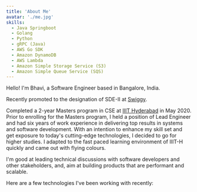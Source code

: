 ```yaml
---
title: 'About Me'
avatar: './me.jpg'
skills:
  - Java Springboot
  - Golang
  - Python
  - gRPC (Java)
  - AWS Go SDK
  - Amazon DynamoDB
  - AWS Lambda
  - Amazon Simple Storage Service (S3)
  - Amazon Simple Queue Service (SQS)
---
```


Hello! I'm Bhavi, a Software Engineer based in Bangalore, India.

Recently promoted to the designation of SDE-II at [Swiggy](https://www.swiggy.com).

Completed a 2-year Masters program in CSE at [IIIT Hyderabad](https://www.iiit.ac.in) in May 2020.
Prior to enrolling for the Masters program, I held a position of Lead Engineer and had six years of work experience in delivering top results in systems and software development.
With an intention to enhance my skill set and get exposure to today's cutting-edge technologies, I decided to go for higher studies. I adapted to the fast paced learning environment of IIIT-H quickly and came out with flying colours.

I'm good at leading technical discussions with software developers and other stakeholders, and,
aim at building products that are performant and scalable.

Here are a few technologies I've been working with recently:
